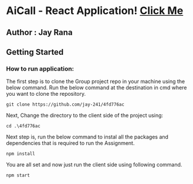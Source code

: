 # AiCall - React Application!  [Click Me](https://main--aircall-application.netlify.app/)

## Author : Jay Rana

## Getting Started

### **How to run application:**

The first step is to clone the Group project repo in your machine using the below command. Run the below command at the destination in cmd where you want to clone the repository.
```
git clone https://github.com/jay-241/4fd776ac 
```

Next, Change the directory to the client side of the project using:

```
cd .\4fd776ac
```

Next step is, run the below command to instal all the packages and dependencies that is required to run the Assignment.

```
npm install
```

You are all set and now just run the client side using following command.

```
npm start
```
